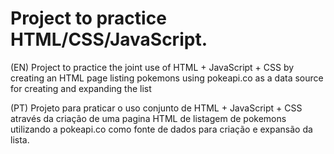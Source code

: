 # Project to practice HTML/CSS/JavaScript.

(EN) Project to practice the joint use of HTML + JavaScript + CSS by creating an HTML page listing pokemons using pokeapi.co as a data source for creating and expanding the list

(PT) Projeto para praticar o uso conjunto de HTML + JavaScript + CSS através da criação de uma pagina HTML de listagem de pokemons utilizando a pokeapi.co como fonte de dados para criação e expansão da lista. 